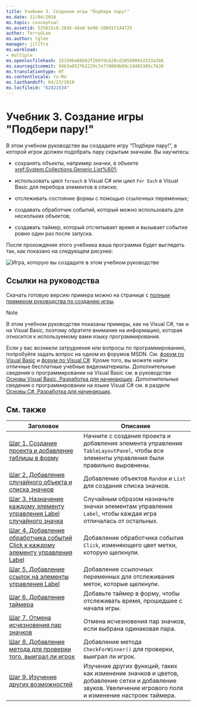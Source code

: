 ```yaml
---
title: Учебник 3. Создание игры "Подбери пару!"
ms.date: 11/04/2016
ms.topic: conceptual
ms.assetid: 525815c8-2845-45e8-be96-100d1f144725
author: TerryGLee
ms.author: tglee
manager: jillfra
ms.workload:
- multiple
ms.openlocfilehash: 151b9be68b82f2b9fdcb20cd105890914333a2b6
ms.sourcegitcommit: 94b3a052fb1229c7e7f8804b09c1d403385c7630
ms.translationtype: HT
ms.contentlocale: ru-RU
ms.lasthandoff: 04/23/2019
ms.locfileid: "62821534"
---
```

# <a name="tutorial-3-create-a-matching-game"></a>Учебник 3. Создание игры "Подбери пару!"

В этом учебном руководстве вы создадите игру "Подбери пару!", в которой игрок должен подобрать пару скрытым значкам. Вы научитесь:

- сохранять объекты, например значки, в объекте <xref:System.Collections.Generic.List%601>;

- использовать цикл `foreach` в Visual C# или цикл `For Each` в Visual Basic для перебора элементов в списке;

- отслеживать состояние формы с помощью ссылочных переменных;

- создавать обработчик событий, который можно использовать для нескольких объектов;

- создавать таймер, который отсчитывает время и вызывает событие ровно один раз после запуска.

После прохождения этого учебника ваша программа будет выглядеть так, как показано на следующем рисунке:

![Игра, которую вы создадите в этом учебном руководстве](../ide/media/express_finishedgame.png)

## <a name="tutorial-links"></a>Ссылки на руководства

Скачать готовую версию примера можно на странице с [полным примером руководства по созданию игры](https://code.msdn.microsoft.com/Complete-Matching-Game-4cffddba).

> [!NOTE]
> В этом учебном руководстве показаны примеры, как на Visual C#, так и на Visual Basic, поэтому обратите внимание на информацию, которая относится к используемому вами языку программирования.

Если у вас возникли затруднения или вопросы по программированию, попробуйте задать вопрос на одном из форумов MSDN. См. [форум по Visual Basic](https://social.msdn.microsoft.com/Forums/vstudio/home?forum=vbgeneral) и [форум по Visual C#](https://social.msdn.microsoft.com/Forums/vstudio/home?forum=csharpgeneral). Кроме того, вы можете найти отличные бесплатные учебные видеоматериалы. Дополнительные сведения о программировании на Visual Basic см. в руководстве [Основы Visual Basic. Разработка для начинающих](https://channel9.msdn.com/Series/Visual-Basic-Development-for-Absolute-Beginners). Дополнительные сведения о программировании на языке Visual C# см. в разделе [Основы C#. Разработка для начинающих](https://channel9.msdn.com/Series/C-Sharp-Fundamentals-Development-for-Absolute-Beginners).

## <a name="related-topics"></a>См. также

|Заголовок|Описание|
|-----------|-----------------|
|[Шаг 1. Создание проекта и добавление таблицы в форму](../ide/step-1-create-a-project-and-add-a-table-to-your-form.md)|Начните с создания проекта и добавления элемента управления `TableLayoutPanel`, чтобы все элементы управления были правильно выровнены.|
|[Шаг 2. Добавление случайного объекта и списка значков](../ide/step-2-add-a-random-object-and-a-list-of-icons.md)|Добавление объектов `Random` и `List` для создания списка значков.|
|[Шаг 3. Назначение каждому элементу управления Label случайного значка](../ide/step-3-assign-a-random-icon-to-each-label.md)|Случайным образом назначьте значки элементам управления `Label`, чтобы каждая игра отличалась от остальных.|
|[Шаг 4. Добавление обработчика событий Click к каждому элементу управления Label](../ide/step-4-add-a-click-event-handler-to-each-label.md)|Добавление обработчика события `Click`, изменяющего цвет метки, которую щелкнули.|
|[Шаг 5. Добавление ссылок на элементы управления Label](../ide/step-5-add-label-references.md)|Добавление ссылочных переменных для отслеживания меток, которые щелкнули.|
|[Шаг 6. Добавление таймера](../ide/step-6-add-a-timer.md)|Добавьте таймер в форму, чтобы отслеживать время, прошедшее с начала игры.|
|[Шаг 7. Отмена исчезновения пар значков](../ide/step-7-keep-pairs-visible.md)|Отмена исчезновения пар значков, если выбрана одинаковая пара.|
|[Шаг 8. Добавление метода для проверки того, выиграл ли игрок](../ide/step-8-add-a-method-to-verify-whether-the-player-won.md)|Добавление метода `CheckForWinner()` для проверки, выиграл ли игрок.|
|[Шаг 9. Изучение других возможностей](../ide/step-9-try-other-features.md)|Изучение других функций, таких как изменение значков и цветов, добавление сетки и добавление звуков. Увеличение игрового поля и изменение настроек таймера.|
